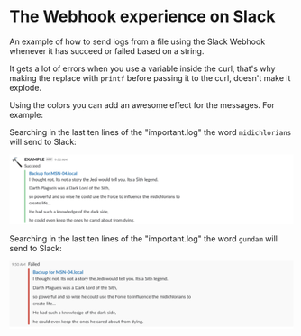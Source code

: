 # The Webhook experience on Slack
An example of how to send logs from a file using the Slack Webhook whenever it has succeed or failed based on a string.

It gets a lot of errors when you use a variable inside the curl, that's why making the replace with `printf` before passing it to the curl, doesn't make it explode.

Using the colors you can add an awesome effect for the messages. For example:
 
Searching in the last ten lines of the "important.log" the word `midichlorians` will send to Slack:

![imagen2](img/succeed.png)

Searching in the last ten lines of the "important.log" the word `gundam` will send to Slack:

![imagen1](img/failed.png) 
